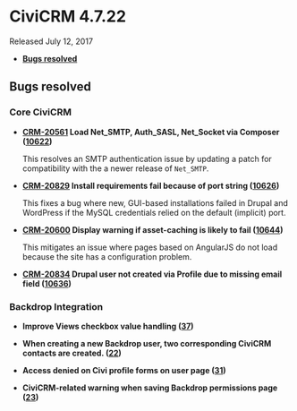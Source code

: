 # CiviCRM 4.7.22

Released July 12, 2017

- **[Bugs resolved](#bugs)**

## <a name="bugs"></a>Bugs resolved

### Core CiviCRM

- **[CRM-20561](https://issues.civicrm.org/jira/browse/CRM-20561) Load Net_SMTP, Auth_SASL, Net_Socket via Composer
  ([10622](https://github.com/civicrm/civicrm-core/pull/10622))**

  This resolves an SMTP authentication issue by updating a patch for
  compatibility with the a newer release of `Net_SMTP`.

- **[CRM-20829](https://issues.civicrm.org/jira/browse/CRM-20829) Install requirements fail because of port string
  ([10626](https://github.com/civicrm/civicrm-core/pull/10626))**

  This fixes a bug where new, GUI-based installations failed in Drupal and
  WordPress if the MySQL credentials relied on the default (implicit) port.

- **[CRM-20600](https://issues.civicrm.org/jira/browse/CRM-20600) Display warning if asset-caching is likely to fail
  ([10644](https://github.com/civicrm/civicrm-core/pull/10644))**

  This mitigates an issue where pages based on AngularJS do
  not load because the site has a configuration problem.

- **[CRM-20834](https://issues.civicrm.org/jira/browse/CRM-20834) Drupal user not created via Profile due to missing email field
  ([10636](https://github.com/civicrm/civicrm-core/pull/10636))**


### Backdrop Integration

- **Improve Views checkbox value handling
  ([37](https://github.com/civicrm/civicrm-backdrop/pull/37))**

- **When creating a new Backdrop user, two corresponding CiviCRM contacts are created.
  ([22](https://github.com/civicrm/civicrm-backdrop/issues/22))**

- **Access denied on Civi profile forms on user page
  ([31](https://github.com/civicrm/civicrm-backdrop/issues/31))**

- **CiviCRM-related warning when saving Backdrop permissions page
  ([23](https://github.com/civicrm/civicrm-backdrop/issues/23))**
